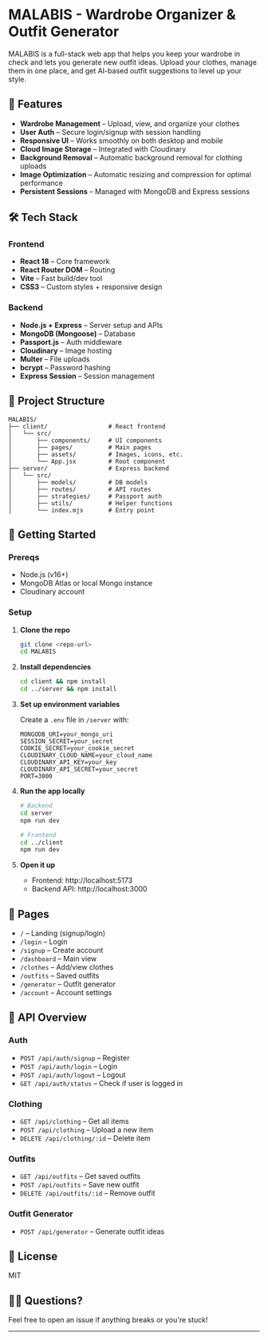 # MALABIS - Wardrobe Organizer & Outfit Generator

MALABIS is a full-stack web app that helps you keep your wardrobe in check and lets you generate new outfit ideas. Upload your clothes, manage them in one place, and get AI-based outfit suggestions to level up your style.

## 🚀 Features

- **Wardrobe Management** – Upload, view, and organize your clothes  
- **User Auth** – Secure login/signup with session handling  
- **Responsive UI** – Works smoothly on both desktop and mobile  
- **Cloud Image Storage** – Integrated with Cloudinary
- **Background Removal** – Automatic background removal for clothing uploads  
- **Image Optimization** – Automatic resizing and compression for optimal performance  
- **Persistent Sessions** – Managed with MongoDB and Express sessions  

## 🛠️ Tech Stack

### Frontend
- **React 18** – Core framework  
- **React Router DOM** – Routing  
- **Vite** – Fast build/dev tool  
- **CSS3** – Custom styles + responsive design  

### Backend
- **Node.js + Express** – Server setup and APIs  
- **MongoDB (Mongoose)** – Database  
- **Passport.js** – Auth middleware  
- **Cloudinary** – Image hosting  
- **Multer** – File uploads  
- **bcrypt** – Password hashing  
- **Express Session** – Session management  

## 📁 Project Structure

```
MALABIS/
├── client/                 # React frontend
│   └── src/
│       ├── components/     # UI components
│       ├── pages/          # Main pages
│       ├── assets/         # Images, icons, etc.
│       └── App.jsx         # Root component
├── server/                 # Express backend
│   └── src/
│       ├── models/         # DB models
│       ├── routes/         # API routes
│       ├── strategies/     # Passport auth
│       ├── utils/          # Helper functions
│       └── index.mjs       # Entry point
```

## 🧰 Getting Started

### Prereqs

- Node.js (v16+)
- MongoDB Atlas or local Mongo instance
- Cloudinary account

### Setup

1. **Clone the repo**
   ```bash
   git clone <repo-url>
   cd MALABIS
   ```

2. **Install dependencies**
   ```bash
   cd client && npm install
   cd ../server && npm install
   ```

3. **Set up environment variables**

   Create a `.env` file in `/server` with:

   ```env
   MONGODB_URI=your_mongo_uri
   SESSION_SECRET=your_secret
   COOKIE_SECRET=your_cookie_secret
   CLOUDINARY_CLOUD_NAME=your_cloud_name
   CLOUDINARY_API_KEY=your_key
   CLOUDINARY_API_SECRET=your_secret
   PORT=3000
   ```

4. **Run the app locally**
   ```bash
   # Backend
   cd server
   npm run dev

   # Frontend
   cd ../client
   npm run dev
   ```

5. **Open it up**
   - Frontend: http://localhost:5173  
   - Backend API: http://localhost:3000  

## 📱 Pages

- `/` – Landing (signup/login)  
- `/login` – Login  
- `/signup` – Create account  
- `/dashboard` – Main view  
- `/clothes` – Add/view clothes  
- `/outfits` – Saved outfits  
- `/generator` – Outfit generator  
- `/account` – Account settings  

## 🔌 API Overview

### Auth
- `POST /api/auth/signup` – Register  
- `POST /api/auth/login` – Login  
- `POST /api/auth/logout` – Logout  
- `GET /api/auth/status` – Check if user is logged in  

### Clothing
- `GET /api/clothing` – Get all items  
- `POST /api/clothing` – Upload a new item  
- `DELETE /api/clothing/:id` – Delete item  

### Outfits
- `GET /api/outfits` – Get saved outfits  
- `POST /api/outfits` – Save new outfit  
- `DELETE /api/outfits/:id` – Remove outfit  

### Outfit Generator
- `POST /api/generator` – Generate outfit ideas  

## 📄 License

MIT

## 🙋‍♂️ Questions?

Feel free to open an issue if anything breaks or you're stuck!

---
